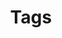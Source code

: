 ---
title: "Tags"
layout: tags
permalink: /tags/
author_profile: true
header:
  overlay_color: "#5e616c"
  overlay_image: /assets/images/tag.jpg  
classes: wide
---